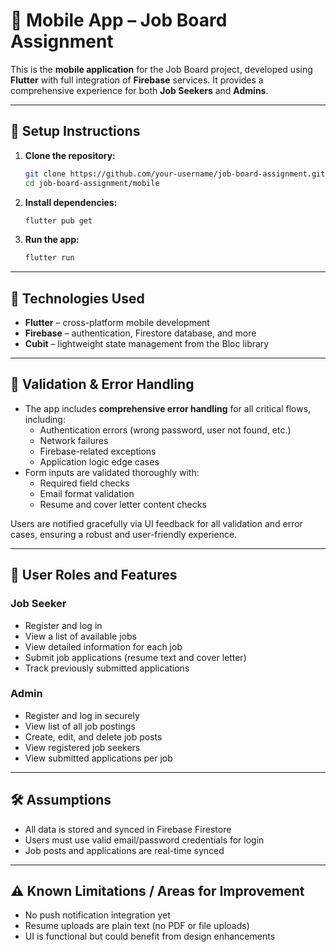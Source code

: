 # 📱 Mobile App – Job Board Assignment

This is the **mobile application** for the Job Board project, developed using **Flutter** with full integration of **Firebase** services. It provides a comprehensive experience for both **Job Seekers** and **Admins**.

---

## 🔧 Setup Instructions

1. **Clone the repository:**
   ```bash
   git clone https://github.com/your-username/job-board-assignment.git
   cd job-board-assignment/mobile
   ```

2. **Install dependencies:**
   ```bash
   flutter pub get
   ```

3. **Run the app:**
   ```bash
   flutter run
   ```

---

## 🧰 Technologies Used

- **Flutter** – cross-platform mobile development
- **Firebase** – authentication, Firestore database, and more
- **Cubit** – lightweight state management from the Bloc library

---

## 🧪 Validation & Error Handling

- The app includes **comprehensive error handling** for all critical flows, including:
  - Authentication errors (wrong password, user not found, etc.)
  - Network failures
  - Firebase-related exceptions
  - Application logic edge cases
- Form inputs are validated thoroughly with:
  - Required field checks
  - Email format validation 
  - Resume and cover letter content checks

Users are notified gracefully via UI feedback for all validation and error cases, ensuring a robust and user-friendly experience.

---

## 👥 User Roles and Features

### **Job Seeker**

- Register and log in
- View a list of available jobs
- View detailed information for each job
- Submit job applications (resume text and cover letter)
- Track previously submitted applications

### **Admin**

- Register and log in securely
- View list of all job postings
- Create, edit, and delete job posts
- View registered job seekers
- View submitted applications per job

---

## 🛠️ Assumptions

- All data is stored and synced in Firebase Firestore
- Users must use valid email/password credentials for login
- Job posts and applications are real-time synced

---

## ⚠️ Known Limitations / Areas for Improvement

- No push notification integration yet
- Resume uploads are plain text (no PDF or file uploads)
- UI is functional but could benefit from design enhancements

